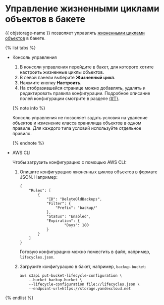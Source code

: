 # Управление жизненными циклами объектов в бакете

{{ objstorage-name }} позволяет управлять [жизненными циклами объектов](../../concepts/lifecycles.md) в бакете.

{% list tabs %}

- Консоль управления

    1. В консоли управления перейдите в бакет, для которого хотите настроить жизненные циклы объектов.
    2. В левой панели выберите **Жизненный цикл**.
    3. Нажмите кнопку **Настроить**.
    4. На отобразившейся странице можно добавлять, удалять и редактировать правила конфигурации. Подробное описание полей конфигурации смотрите в разделе [{#T}](../../s3/api-ref/lifecycles/xml-config.md).


    {% note info %}

    Консоль управления не позволяет задать условия на удаление объектов и изменение класса хранилища объектов в одном правиле. Для каждого типа условий используйте отдельное правило.

    {% endnote %}

- AWS CLI

    Чтобы загрузить конфигурацию с помощью AWS CLI:

    1. Опишите конфигурацию жизненных циклов объектов в формате JSON. Например:

        ```
        {
            "Rules": [
                {
                    "ID": "DeleteOldBackups",
                    "Filter": {
                        "Prefix": "backup/"
                    },
                    "Status": "Enabled",
                    "Expiration": {
                            "Days": 180
                    }
                }
            ]
        }
        ```

        Готовую конфигурацию можно поместить в файл, например, `lifecycles.json`.

    2. Загрузите конфигурацию в бакет, например, `backup-bucket`:

        ```
        aws s3api put-bucket-lifecycle-configuration \
            --bucket backup-bucket \
            --lifecycle-configuration file://lifecycles.json \
            --endpoint-url=https://storage.yandexcloud.net
        ```

{% endlist %}
